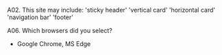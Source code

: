 A02. This site may include:
'sticky header'
'vertical card'
'horizontal card'
'navigation bar'
'footer'




A06. Which browsers did you select?
- Google Chrome, MS Edge
